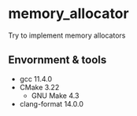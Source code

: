 # memory_allocator

Try to implement memory allocators

## Envornment & tools

- gcc 11.4.0
- CMake 3.22
    - GNU Make 4.3
- clang-format 14.0.0
